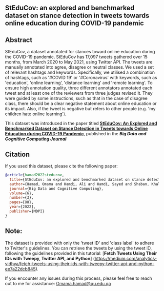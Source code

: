 ## StEduCov: an explored and benchmarked dataset on stance detection in tweets towards online education during COVID-19 pandemic
 
## Abstract
StEduCov, a dataset annotated for stances toward online education during the COVID-19 pandemic. StEduCov has 17,097 tweets gathered over 15 months, from March 2020 to May 2021, using Twitter API. The tweets are manually annotated into agree, disagree or neutral classes. We used a set of relevant hashtags and keywords. Specifically, we utilised a combination of hashtags, such as '#COVID 19' or '#Coronavirus' with keywords, such as 'education', 'online learning', 'distance learning' and 'remote learning'. To ensure high annotation quality, three different annotators annotated each tweet and at least one of the reviewers from three judges revised it. They were guided by some instructions, such as that in the case of disagree class, there should be a clear negative statement about online education or its impact. Also, if the tweet is negative but refers to other people (e.g. 'my children hate online learning').




This dataset was introduced in the paper titled [**StEduCov: An Explored and Benchmarked Dataset on Stance Detection in Tweets towards Online Education during COVID-19 Pandemic**](https://www.mdpi.com/2504-2289/6/3/88), published in the ***Big Data and Cognitive Computing Journal*** 

<!-- [[PDF]](https://www.mdpi.com/2504-2289/6/3/88) -->


## Citation
If you used this dataset, please cite the following paper:
```bibtex
@article{hamad2022steducov,
  title={StEduCov: an explored and benchmarked dataset on stance detection in tweets towards online education during COVID-19 pandemic},
  author={Hamad, Omama and Hamdi, Ali and Hamdi, Sayed and Shaban, Khaled},
  journal={Big Data and Cognitive Computing},
  volume={6},
  number={3},
  pages={88},
  year={2022},
  publisher={MDPI}
}
```

## Note: 

The dataset is provided with only the 'tweet ID' and 'class label' to adhere to Twitter's guidelines. You can retrieve the tweets by using the tweet ID, following the guidelines provided in this tutorial: [**Fetch Tweets Using Their IDs with Tweepy, Twitter API, and Python**] (https://medium.com/analytics-vidhya/fetch-tweets-using-their-ids-with-tweepy-twitter-api-and-python-ee7a22dcb845).

If you encounter any issues during this process, please feel free to reach out to me for assistance: Omama.hamad@qu.edu.qa